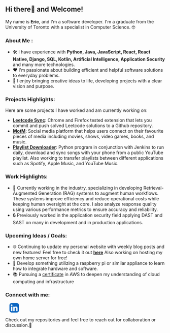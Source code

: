 ## Hi there👋 and Welcome!

My name is **Eric**, and I'm a software developer. I'm a graduate from the University of Toronto with a specialist in Computer Science. 🤓

### About Me :

- 🛠 I have experience with **Python, Java, JavaScript, React, React Native, Django, SQL, Kotlin, Artificial Intelligence, Application Security** and many more technologies.
- ❤ I'm passionate about building efficient and helpful software solutions to everyday problems.
- 🎨 I enjoy bringing creative ideas to life, developing projects with a clear vision and purpose.

### Projects Highlights:

Here are some projects I have worked and am currently working on:

- **[Leetcode Sync](https://github.com/galegoer/leetcode_sync)**: Chrome and Firefox tested extension that lets you commit and push solved Leetcode solutions to a Github repository.
- **[MotM](https://github.com/apps-of-the-millennium/motm)**: Social media platform that helps users connect on their favourite pieces of media including movies, shows, video games, books, and music.
- **[Playlist Downloader](https://github.com/galegoer/playlist-downloader)**: Python program in conjunction with Jenkins to run daily, download and sync songs with your phone from a public YouTube playlist. Also working to transfer playlists between different applications such as Spotify, Apple Music, and YouTube Music.

### Work Highlights:

- 🤖 Currently working in the industry, specializing in developing Retrieval-Augmented Generation (RAG) systems to augment human workflows. These systems improve efficiency and reduce operational costs while keeping human oversight at the core. I also analyze response quality using various performance metrics to ensure accuracy and reliability.
- 🔒 Previously worked in the application security field applying DAST and SAST on many in development and in production applications.


### Upcoming Ideas / Goals:

- 🌐 Continuing to update my personal website with weekly blog posts and new features! Feel free to check it out **[here](https://galegoer.github.io/)** Also working on hosting my own home server for free!
- 🥧 Develop something utilizing a raspberry pi or similar appliance to learn how to integrate hardware and software.
- 📚 Pursuing a [certificate](https://aws.amazon.com/certification/certified-cloud-practitioner/) in AWS to deepen my understanding of cloud computing and infrastructure

### Connect with me:
<a href="https://www.linkedin.com/in/eric-galego/" target="blank"><img align="center" src="https://github.com/galegoer/galegoer/blob/main/icons/linkedin.svg" alt="galegoer" height="30" width="30" style="margin-left: 13px"/></a>

Check out my repositories and feel free to reach out for collaboration or discussion.🙂
